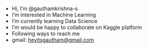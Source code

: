 - Hi, I’m @gauthamkrishna-s
- I’m interested in Machine Learning
- I’m currently learning Data Science
- I’m would be happy to collaborate on Kaggle platform
- Following ways to reach me
- gmail: heyitsgautham@gmail.com

<!---
gauthamkrishna-s/gauthamkrishna-s is a ✨ special ✨ repository because its `README.md` (this file) appears on your GitHub profile.
You can click the Preview link to take a look at your changes.
--->
